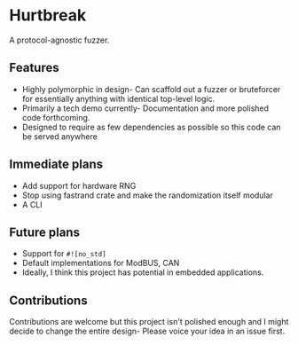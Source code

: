 # Hurtbreak
A protocol-agnostic fuzzer. 

## Features
- Highly polymorphic in design- Can scaffold out a fuzzer or bruteforcer for essentially anything with identical top-level logic.
- Primarily a tech demo currently- Documentation and more polished code forthcoming.
- Designed to require as few dependencies as possible so this code can be served anywhere

## Immediate plans
- Add support for hardware RNG
- Stop using fastrand crate and make the randomization itself modular
- A CLI


## Future plans
- Support for `#![no_std]`
- Default implementations for ModBUS, CAN
- Ideally, I think this project has potential in embedded applications.

## Contributions
Contributions are welcome but this project isn't polished enough and I might decide to change the entire design- Please voice your idea in an issue first.
